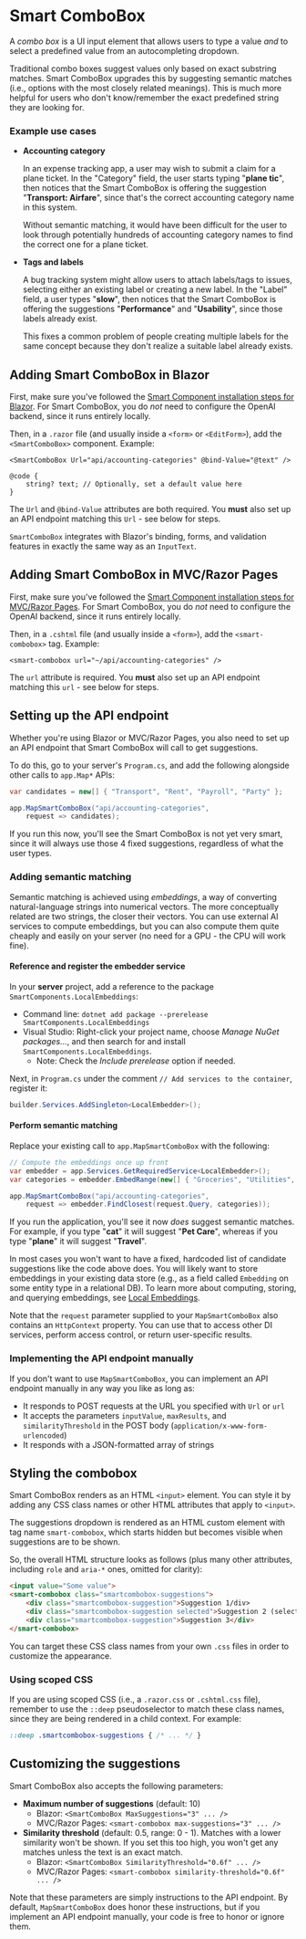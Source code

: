 # Smart ComboBox

A *combo box* is a UI input element that allows users to type a value *and* to select a predefined value from an autocompleting dropdown.

Traditional combo boxes suggest values only based on exact substring matches. Smart ComboBox upgrades this by suggesting semantic matches (i.e., options with the most closely related meanings). This is much more helpful for users who don't know/remember the exact predefined string they are looking for.

### Example use cases

 * **Accounting category**

   In an expense tracking app, a user may wish to submit a claim for a plane ticket. In the "Category" field, the user starts typing "**plane tic**", then notices that the Smart ComboBox is offering the suggestion "**Transport: Airfare**", since that's the correct accounting category name in this system.

   Without semantic matching, it would have been difficult for the user to look through potentially hundreds of accounting category names to find the correct one for a plane ticket.

 * **Tags and labels**

   A bug tracking system might allow users to attach labels/tags to issues, selecting either an existing label or creating a new label. In the "Label" field, a user types "**slow**", then notices that the Smart ComboBox is offering the suggestions "**Performance**" and "**Usability**", since those labels already exist.
   
   This fixes a common problem of people creating multiple labels for the same concept because they don't realize a suitable label already exists.

## Adding Smart ComboBox in Blazor

First, make sure you've followed the [Smart Component installation steps for Blazor](getting-started-blazor.md). For Smart ComboBox, you do *not* need to configure the OpenAI backend, since it runs entirely locally.

Then, in a `.razor` file (and usually inside a `<form>` or `<EditForm>`), add the `<SmartComboBox>` component. Example:

```razor
<SmartComboBox Url="api/accounting-categories" @bind-Value="@text" />

@code {
    string? text; // Optionally, set a default value here
}
```

The `Url` and `@bind-Value` attributes are both required. You **must** also set up an API endpoint matching this `Url` - see below for steps.

`SmartComboBox` integrates with Blazor's binding, forms, and validation features in exactly the same way as an `InputText`.

## Adding Smart ComboBox in MVC/Razor Pages

First, make sure you've followed the [Smart Component installation steps for MVC/Razor Pages](getting-started-mvc-razor-pages.md). For Smart ComboBox, you do *not* need to configure the OpenAI backend, since it runs entirely locally.

Then, in a `.cshtml` file (and usually inside a `<form>`), add the `<smart-combobox>` tag. Example:

```cshtml
<smart-combobox url="~/api/accounting-categories" />
```

The `url` attribute is required. You **must** also set up an API endpoint matching this `url` - see below for steps.

## Setting up the API endpoint

Whether you're using Blazor or MVC/Razor Pages, you also need to set up an API endpoint that Smart ComboBox will call to get suggestions.

To do this, go to your server's `Program.cs`, and add the following alongside other calls to `app.Map*` APIs:

```cs
var candidates = new[] { "Transport", "Rent", "Payroll", "Party" };

app.MapSmartComboBox("api/accounting-categories",
    request => candidates);
```

If you run this now, you'll see the Smart ComboBox is not yet very smart, since it will always use those 4 fixed suggestions, regardless of what the user types.

### Adding semantic matching

Semantic matching is achieved using *embeddings*, a way of converting natural-language strings into numerical vectors. The more conceptually related are two strings, the closer their vectors. You can use external AI services to compute embeddings, but you can also compute them quite cheaply and easily on your server (no need for a GPU - the CPU will work fine).

#### Reference and register the embedder service

In your **server** project, add a reference to the package `SmartComponents.LocalEmbeddings`:

 * Command line: `dotnet add package --prerelease SmartComponents.LocalEmbeddings`
 * Visual Studio: Right-click your project name, choose *Manage NuGet packages...*, and then search for and install `SmartComponents.LocalEmbeddings`.
   * Note: Check the *Include prerelease* option if needed.

Next, in `Program.cs` under the comment `// Add services to the container`, register it:

```cs
builder.Services.AddSingleton<LocalEmbedder>();
```

#### Perform semantic matching

Replace your existing call to `app.MapSmartComboBox` with the following:

```cs
// Compute the embeddings once up front
var embedder = app.Services.GetRequiredService<LocalEmbedder>();
var categories = embedder.EmbedRange(new[] { "Groceries", "Utilities", "Rent", "Mortgage", "Car Payment", "Car Insurance", "Health Insurance", "Life Insurance", "Home Insurance", "Gas", "Public Transportation", "Dining Out", "Entertainment", "Travel", "Clothing", "Electronics", "Home Improvement", "Gifts", "Charity", "Education", "Childcare", "Pet Care", "Other" });

app.MapSmartComboBox("api/accounting-categories",
    request => embedder.FindClosest(request.Query, categories));
```

If you run the application, you'll see it now *does* suggest semantic matches. For example, if you type "**cat**" it will suggest "**Pet Care**", whereas if you type "**plane**" it will suggest "**Travel**".

In most cases you won't want to have a fixed, hardcoded list of candidate suggestions like the code above does. You will likely want to store embeddings in your existing data store (e.g., as a field called `Embedding` on some entity type in a relational DB). To learn more about computing, storing, and querying embeddings, see [Local Embeddings](local-embeddings.md).

Note that the `request` parameter supplied to your `MapSmartComboBox` also contains an `HttpContext` property. You can use that to access other DI services, perform access control, or return user-specific results.

### Implementing the API endpoint manually

If you don't want to use `MapSmartComboBox`, you can implement an API endpoint manually in any way you like as long as:

 * It responds to POST requests at the URL you specified with `Url` or `url`
 * It accepts the parameters `inputValue`, `maxResults`, and `similarityThreshold` in the POST body (`application/x-www-form-urlencoded`)
 * It responds with a JSON-formatted array of strings

## Styling the combobox

Smart ComboBox renders as an HTML `<input>` element. You can style it by adding any CSS class names or other HTML attributes that apply to `<input>`.

The suggestions dropdown is rendered as an HTML custom element with tag name `smart-combobox`, which starts hidden but becomes visible when suggestions are to be shown.

So, the overall HTML structure looks as follows (plus many other attributes, including `role` and `aria-*` ones, omitted for clarity):

```html
<input value="Some value">
<smart-combobox class="smartcombobox-suggestions">
    <div class="smartcombobox-suggestion">Suggestion 1/div>
    <div class="smartcombobox-suggestion selected">Suggestion 2 (selected)</div>
    <div class="smartcombobox-suggestion">Suggestion 3</div>
</smart-combobox>
```

You can target these CSS class names from your own `.css` files in order to customize the appearance.

### Using scoped CSS

If you are using scoped CSS (i.e., a `.razor.css` or `.cshtml.css` file), remember to use the `::deep` pseudoselector to match these class names, since they are being rendered in a child context. For example:

```css
::deep .smartcombobox-suggestions { /* ... */ }
```

## Customizing the suggestions

Smart ComboBox also accepts the following parameters:

 * **Maximum number of suggestions** (default: 10)
   * Blazor: `<SmartComboBox MaxSuggestions="3" ... />`
   * MVC/Razor Pages: `<smart-combobox max-suggestions="3" ... />`
 * **Similarity threshold** (default: 0.5, range: 0 - 1). Matches with a lower similarity won't be shown. If you set this too high, you won't get any matches unless the text is an exact match.
   * Blazor: `<SmartComboBox SimilarityThreshold="0.6f" ... />`
   * MVC/Razor Pages: `<smart-combobox similarity-threshold="0.6f" ... />`

Note that these parameters are simply instructions to the API endpoint. By default, `MapSmartComboBox` does honor these instructions, but if you implement an API endpoint manually, your code is free to honor or ignore them.
